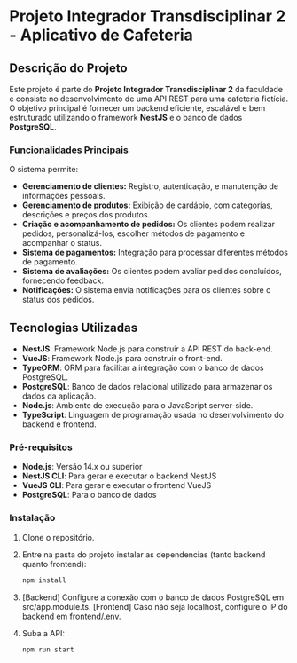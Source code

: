 # Projeto Integrador Transdisciplinar 2 - Aplicativo de Cafeteria

## Descrição do Projeto

Este projeto é parte do **Projeto Integrador Transdisciplinar 2** da faculdade e consiste no desenvolvimento de uma API REST para uma cafeteria fictícia. O objetivo principal é fornecer um backend eficiente, escalável e bem estruturado utilizando o framework **NestJS** e o banco de dados **PostgreSQL**.

### Funcionalidades Principais

O sistema permite:

- **Gerenciamento de clientes:** Registro, autenticação, e manutenção de informações pessoais.
- **Gerenciamento de produtos:** Exibição de cardápio, com categorias, descrições e preços dos produtos.
- **Criação e acompanhamento de pedidos:** Os clientes podem realizar pedidos, personalizá-los, escolher métodos de pagamento e acompanhar o status.
- **Sistema de pagamentos:** Integração para processar diferentes métodos de pagamento.
- **Sistema de avaliações:** Os clientes podem avaliar pedidos concluídos, fornecendo feedback.
- **Notificações:** O sistema envia notificações para os clientes sobre o status dos pedidos.

## Tecnologias Utilizadas

- **NestJS**: Framework Node.js para construir a API REST do back-end.
- **VueJS**: Framework Node.js para construir o front-end.
- **TypeORM**: ORM para facilitar a integração com o banco de dados PostgreSQL.
- **PostgreSQL**: Banco de dados relacional utilizado para armazenar os dados da aplicação.
- **Node.js**: Ambiente de execução para o JavaScript server-side.
- **TypeScript**: Linguagem de programação usada no desenvolvimento do backend e frontend.


### Pré-requisitos

- **Node.js**: Versão 14.x ou superior
- **NestJS CLI**: Para gerar e executar o backend NestJS
- **VueJS CLI**: Para gerar e executar o frontend VueJS
- **PostgreSQL**: Para o banco de dados

### Instalação

1. Clone o repositório.

2. Entre na pasta do projeto instalar as dependencias (tanto backend quanto frontend):
   ```bash
   npm install

3. [Backend] Configure a conexão com o banco de dados PostgreSQL em src/app.module.ts.
   [Frontend] Caso não seja localhost, configure o IP do backend em frontend/.env.
      
4. Suba a API:
   ```bash
   npm run start

